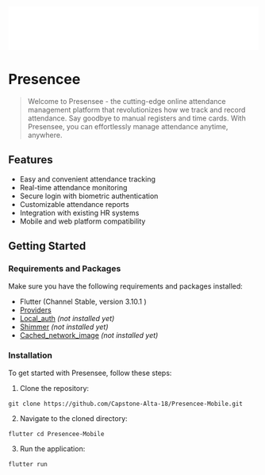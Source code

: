 <p align='center'>
    <a href="">
        <img src="/lib/assets/images/bannerTrans.png"></img>
    </a>
</p>

# Presencee

> Welcome to Presensee - the cutting-edge online attendance management platform that revolutionizes how we track and record attendance. Say goodbye to manual registers and time cards. With Presensee, you can effortlessly manage attendance anytime, anywhere.

## Features
- Easy and convenient attendance tracking
- Real-time attendance monitoring
- Secure login with biometric authentication
- Customizable attendance reports
- Integration with existing HR systems
- Mobile and web platform compatibility

## Getting Started

### Requirements and Packages

Make sure you have the following requirements and packages installed:

- Flutter (Channel Stable, version 3.10.1 )
- [Providers](https://pub.dev/packages/provider)
- [Local_auth](https://pub.dev/packages/local_auth) _(not installed yet)_
- [Shimmer](https://pub.dev/packages/shimmer) _(not installed yet)_
- [Cached_network_image](https://pub.dev/packages/cached_network_image) _(not installed yet)_

### Installation

To get started with Presensee, follow these steps:

1. Clone the repository:

```
git clone https://github.com/Capstone-Alta-18/Presencee-Mobile.git
```
2. Navigate to the cloned directory:
```
flutter cd Presencee-Mobile
```
3. Run the application:
```
flutter run
```